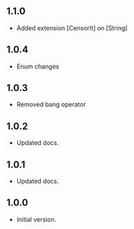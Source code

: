 ## 1.1.0

- Added extension [CensorIt] on [String]

## 1.0.4

- Enum changes

## 1.0.3

- Removed bang operator

## 1.0.2

- Updated docs.

## 1.0.1

- Updated docs.

## 1.0.0

- Initial version.
